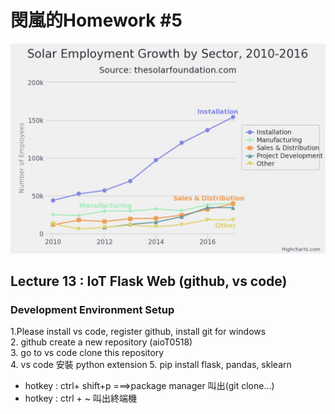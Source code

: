 # 閔嵐的Homework #5    
![solar](https://github.com/mistymiranda/aio50518/blob/main/solar-employment-growth.jpeg?raw=true)    
## Lecture 13 : IoT Flask Web (github, vs code)    
### Development Environment Setup  
1.Please install vs code, register github, install git for windows    
2. github create a new repository (aioT0518)      
3. go to vs code clone this repository    
4. vs code 安裝 python extension
5. pip install flask, pandas, sklearn
   * hotkey : ctrl+ shift+p ===>package manager 叫出(git clone...)
   * hotkey : ctrl + ~ 叫出終端機

